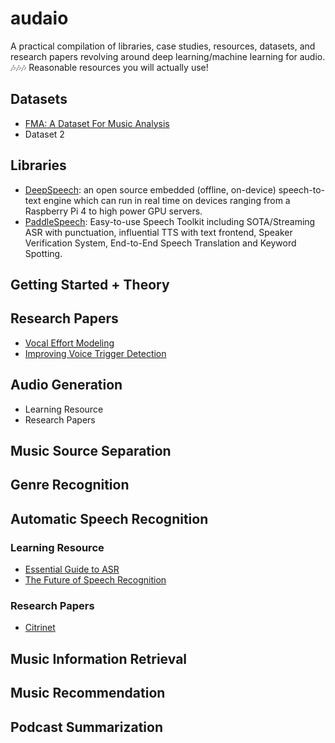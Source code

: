# audaio
A practical compilation of libraries, case studies, resources, datasets, and research papers revolving around deep learning/machine learning for audio. 🎶🎶🎶
Reasonable resources you will actually use!

## Datasets
- [FMA: A Dataset For Music Analysis](https://github.com/mdeff/fma)
- Dataset 2


## Libraries
- [DeepSpeech](https://github.com/mozilla/DeepSpeech): an open source embedded (offline, on-device) speech-to-text engine which can run in real time on devices ranging from a Raspberry Pi 4 to high power GPU servers.
- [PaddleSpeech](https://github.com/PaddlePaddle/PaddleSpeech): Easy-to-use Speech Toolkit including SOTA/Streaming ASR with punctuation, influential TTS with text frontend, Speaker Verification System, End-to-End Speech Translation and Keyword Spotting.


## Getting Started + Theory

## Research Papers
- [Vocal Effort Modeling](https://machinelearning.apple.com/research/vocal-effort-modeling)
- [Improving Voice Trigger Detection](https://machinelearning.apple.com/research/improving-voice-trigger)
## Audio Generation
* Learning Resource
* Research Papers
## Music Source Separation
## Genre Recognition
## Automatic Speech Recognition
### Learning Resource
- [Essential Guide to ASR](https://developer.nvidia.com/blog/essential-guide-to-automatic-speech-recognition-technology/)
- [The Future of Speech Recognition](https://thegradient.pub/the-future-of-speech-recognition/)
### Research Papers
- [Citrinet](https://arxiv.org/abs/2104.01721)
## Music Information Retrieval
## Music Recommendation
## Podcast Summarization
